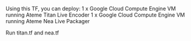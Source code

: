 Using this TF, you can deploy:
1 x Google Cloud Compute Engine VM running Ateme Titan Live Encoder
1 x Google Cloud Compute Engine VM running Ateme Nea Live Packager

Run titan.tf and nea.tf
